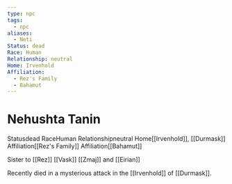```yaml
---
type: npc
tags:
  - npc
aliases:
  - Neti
Status: dead
Race: Human
Relationship: neutral
Home: Irvenhold
Affiliation:
  - Rez's Family
  - Bahamut
---
```


# Nehushta Tanin
<span class="dataview inline-field"><span class="inline-field-key">Status</span><span class="inline-field-value">dead</span></span>
<span class="dataview inline-field"><span class="inline-field-key">Race</span><span class="inline-field-value">Human</span></span>
<span class="dataview inline-field"><span class="inline-field-key">Relationship</span><span class="inline-field-value">neutral</span></span>
<span class="dataview inline-field"><span class="inline-field-key">Home</span><span class="inline-field-value">[[Irvenhold]], [[Durmask</span></span>]]
<span class="dataview inline-field"><span class="inline-field-key">Affiliation</span><span class="inline-field-value">[[Rez's Family]]</span></span>
<span class="dataview inline-field"><span class="inline-field-key">Affiliation</span><span class="inline-field-value">[[Bahamut]]</span></span>

Sister to [[Rez]] [[Vask]] [[Zmaj]] and [[Eirian]]

Recently died in a mysterious attack in the [[Irvenhold]] of [[Durmask]].
